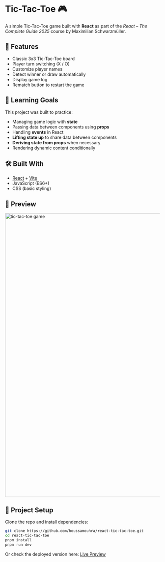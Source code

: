 # Tic-Tac-Toe 🎮

A simple Tic-Tac-Toe game built with **React** as part of the *React – The Complete Guide 2025* course by Maximilian Schwarzmüller.

## 🚀 Features
- Classic 3x3 Tic-Tac-Toe board
- Player turn switching (X / O)
- Customize player names
- Detect winner or draw automatically
- Display game log
- Rematch button to restart the game

## 🎯 Learning Goals
This project was built to practice:
- Managing game logic with **state**
- Passing data between components using **props**
- Handling **events** in React
- **Lifting state up** to share data between components
- **Deriving state from props** when necessary
- Rendering dynamic content conditionally

## 🛠️ Built With
- [React](https://react.dev/) + [Vite](https://vite.dev/)
- JavaScript (ES6+)
- CSS (basic styling)

## 📸 Preview
<img width="1271" height="923" alt="tic-tac-toe game" src="https://github.com/user-attachments/assets/8c53b6ee-a62c-492a-a69d-0f2f098801c9" />


## 📂 Project Setup
Clone the repo and install dependencies:
```bash
git clone https://github.com/houssamouhra/react-tic-tac-toe.git
cd react-tic-tac-toe
pnpm install
pnpm run dev
```

Or check the deployed version here: [Live Preview](https://tic-tac-toe-houssam.netlify.app/)


